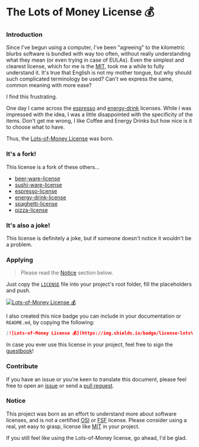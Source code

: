 # The Lots of Money License 💰

### Introduction

Since I've begun using a computer, I've been "agreeing" to the kilometric blurbs software is bundled with way too often, without really understanding what they mean (or even trying in case of EULAs). 
Even the simplest and clearest license, which for me is the [MIT], took me a while to fully understand it. 
It's true that English is not my mother tongue, but why should such complicated terminology be used? Can't we express the same, common meaning with more ease?

I find this frustrating.

One day I came across the [espresso](https://github.com/jack23247/espresso-license) and [energy-drink](https://github.com/dlcgold/energy_drink-license) licenses.
While I was impressed with the idea, I was a little disappointed with the specificity of the items.
Don't get me wrong, I like Coffee and Energy Drinks but how nice is it to choose what to have.

Thus, the [Lots-of-Money License](LICENSE) was born.

### It's a fork!

This license is a fork of these others...
- [beer-ware-license](https://people.freebsd.org/~phk/)
- [sushi-ware-license](https://github.com/MakeNowJust/sushi-ware)
- [espresso-license](https://github.com/jack23247/espresso-license)
- [energy-drink-license](https://github.com/dlcgold/energy_drink-license)
- [spaghetti-license](https://github.com/Steepo/spaghetti-license)
- [pizza-license](https://github.com/PumaConcolor/pizza-license)


### It's also a joke!
This license is definitely a joke, but if someone doesn't notice it wouldn't be a problem.

### Applying

> Please read the [Notice](#Notice) section below.

Just copy the [`LICENSE`](LICENSE) file into your project's root folder, fill the placeholders and push.

[![Lots-of-Money License 💰](https://img.shields.io/badge/license-lots%20of%20money%20💰-ECF0F1.svg)](https://github.com/derogab/lots-of-money.license)

I also created this nice badge you can include in your documentation or `README.md`, by copying the following:

```markdown
[![Lots-of-Money License 💰](https://img.shields.io/badge/license-lots%20of%20money%20💰-ECF0F1.svg)](https://github.com/derogab/lots-of-money.license)
```

In case you ever use this license in your project, feel free to sign the [guestbook](GUESTBOOK.md)!

### Contribute

If you have an issue or you're keen to translate this document, please feel free to open an [issue](https://github.com/derogab/lots-of-money.license/issues) or send a [pull request](https://github.com/derogab/lots-of-money.license/pulls).

### Notice

This project was born as an effort to understand more about software licenses, and is not a certified [OSI] or [FSF] license. Please consider using a real, yet easy to grasp, license like [MIT] in your project.

If you still feel like using the Lots-of-Money license, go ahead, I'd be glad.

[MIT]: https://opensource.org/licenses/MIT
[OSI]: https://opensource.org/
[FSF]: http://www.fsf.org/
